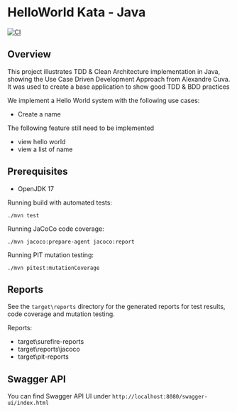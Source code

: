 # HelloWorld Kata - Java

[![CI](https://github.com/valentinacupac/banking-kata-java/actions/workflows/ci.yaml/badge.svg)](https://github.com/valentinacupac/banking-kata-java/actions/workflows/ci.yaml)

## Overview

This project illustrates TDD & Clean Architecture implementation in Java, showing the Use Case Driven Development
Approach from Alexandre Cuva. It was used to create a base application to show good TDD & BDD practices

We implement a Hello World system with the following use cases:

- Create a name

The following feature still need to be implemented
- view hello world
- view a list of name

## Prerequisites

- OpenJDK 17

Running build with automated tests:

```
./mvn test
```
Running JaCoCo code coverage:

```
./mvn jacoco:prepare-agent jacoco:report
```

Running PIT mutation testing:

```
./mvn pitest:mutationCoverage
```

## Reports

See the `target\reports` directory for the generated reports for test results, code coverage and mutation testing.

Reports:

- target\surefire-reports
- target\reports\jacoco
- target\pit-reports

## Swagger API
You can find Swagger API UI under `http://localhost:8080/swagger-ui/index.html`
